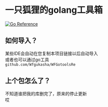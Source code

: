 
# 一只狐狸的golang工具箱
[![Go Reference](https://pkg.go.dev/badge/github.com/the-other-world/WFGotools.svg)](https://pkg.go.dev/github.com/the-other-world/WFGotools)
## 如何导入？
某些IDE会自动在您复制本项目链接以后自动导入</br>
或者也可以通过go工具</br>
`github.com/Wfgukasha/WFGotoolsRe`
## 上个包怎么了？
不知道谁把我的库删完了，原来的停止更新</br>
哎
